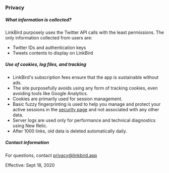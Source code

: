### Privacy 

#####  What information is collected?

LinkBird purposely uses the Twitter API calls with the least permissions. The only information collected from users are: 

* Twitter IDs and authentication keys 
* Tweets contents to display on LinkBird 


##### Use of cookies, log files, and tracking

* LinkBird's subscription fees ensure that the app is sustainable without ads. 
* The site purposefully avoids using any form of tracking cookies, even avoiding tools like Google Analytics.
* Cookies are primarily used for session management. 
* Basic fuzzy fingerprinting is used to help you manage and protect your active sessions in the [security page](/security) and not associated with any other data.  
* Server logs are used only for performance and technical diagnostics using New Relic.
* After 1000 links, old data is deleted automatically daily.

##### Contact information 

For questions, contact privacy@linkbird.app 

Effective: Sept 18, 2020